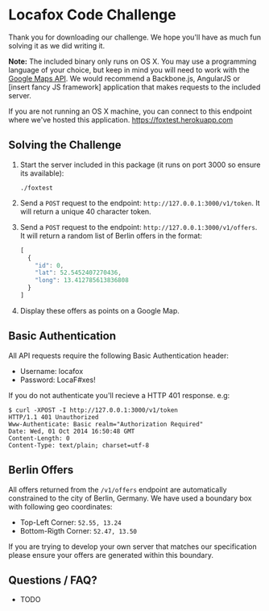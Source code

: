 # Locafox Code Challenge

Thank you for downloading our challenge. We hope you'll have as much fun solving it as we did writing it.

**Note:** The included binary only runs on OS X.
You may use a programming language of your choice, but keep in mind you will need to work with the [Google Maps API](https://developers.google.com/maps/).
We would recommend a Backbone.js, AngularJS or [insert fancy JS framework] application that makes requests to the included server.

If you are not running an OS X machine, you can connect to this endpoint where we've hosted this application.
https://foxtest.herokuapp.com



## Solving the Challenge

1. Start the server included in this package (it runs on port 3000 so ensure its available):

    ```
    ./foxtest
    ```

2. Send a `POST` request to the endpoint: `http://127.0.0.1:3000/v1/token`. It will return a unique 40 character token.

3. Send a `POST` request to the endpoint: `http://127.0.0.1:3000/v1/offers`. It will return a random list of Berlin offers in the format:

    ```js
    [
      {
        "id": 0,
        "lat": 52.5452407270436,
        "long": 13.412785613836808
      }
    ]
    ```

4. Display these offers as points on a Google Map.

## Basic Authentication

All API requests require the following Basic Authentication header:

* Username: locafox
* Password: LocaF#xes!

If you do not authenticate you'll recieve a HTTP 401 response. e.g:

```
$ curl -XPOST -I http://127.0.0.1:3000/v1/token
HTTP/1.1 401 Unauthorized
Www-Authenticate: Basic realm="Authorization Required"
Date: Wed, 01 Oct 2014 16:50:48 GMT
Content-Length: 0
Content-Type: text/plain; charset=utf-8
```

## Berlin Offers

All offers returned from the `/v1/offers` endpoint are automatically constrained to the city of Berlin, Germany. We have
used a boundary box with following geo coordinates:

 * Top-Left Corner: `52.55, 13.24`
 * Bottom-Rigth Corner: `52.47, 13.50`

If you are trying to develop your own server that matches our specification please ensure your offers are generated within this boundary.

## Questions / FAQ?

* TODO
